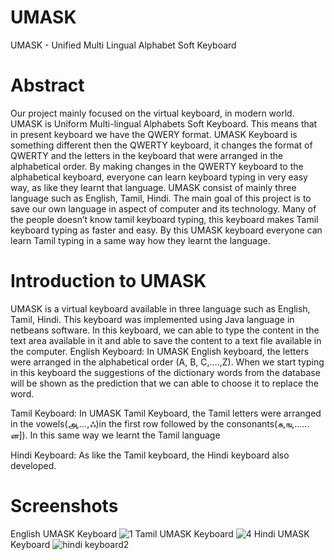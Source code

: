# UMASK
UMASK - Unified Multi Lingual Alphabet Soft Keyboard
# Abstract
Our project mainly focused on the virtual keyboard, in modern world. UMASK is Uniform Multi-lingual Alphabets Soft Keyboard. This means that in present keyboard we have the QWERY format. UMASK Keyboard is something different then the QWERTY keyboard, it changes the format of QWERTY and the letters in the keyboard that were arranged in the alphabetical order. By making changes in the QWERTY keyboard to the alphabetical keyboard, everyone can learn keyboard typing in very easy way, as like they learnt that language. UMASK consist of mainly three language such as English, Tamil, Hindi. The main goal of this project is to save our own language in aspect of computer and its technology. Many of the people doesn’t know tamil keyboard typing, this keyboard makes Tamil keyboard typing as faster and easy. By this UMASK keyboard everyone can learn Tamil typing in a same way how they learnt the language.  
# Introduction to UMASK
UMASK is a virtual keyboard available in three language such as English, Tamil, Hindi. This keyboard was implemented using Java language in netbeans software. In this keyboard, we can able to type the content in the text area available in it and able to save the content to a text file available in the computer.
English Keyboard: In UMASK English keyboard, the letters were arranged in the alphabetical order (A, B, C,….,Z). When we start typing in this keyboard the suggestions of the dictionary words  from the database will be shown as the prediction that we can able to choose it to replace the word. 

Tamil Keyboard: In UMASK Tamil Keyboard, the Tamil letters were
arranged in the vowels(அ,…,ஃ)in the first row followed by the consonants(க,ங,……ன]). In this same way we learnt the Tamil language 
		  
Hindi Keyboard: As like the Tamil keyboard, the Hindi keyboard also developed. 
 # Screenshots
English UMASK Keyboard
![1](https://user-images.githubusercontent.com/29236082/58489513-1091bd00-8189-11e9-9c45-1ddd3af0ea67.JPG)
Tamil UMASK Keyboard
![4](https://user-images.githubusercontent.com/29236082/58489988-f5737d00-8189-11e9-8722-df85e642610d.JPG)
Hindi UMASK Keyboard
![hindi keyboard2](https://user-images.githubusercontent.com/29236082/58489529-16879e00-8189-11e9-8108-dfcdb0ba676e.JPG)
